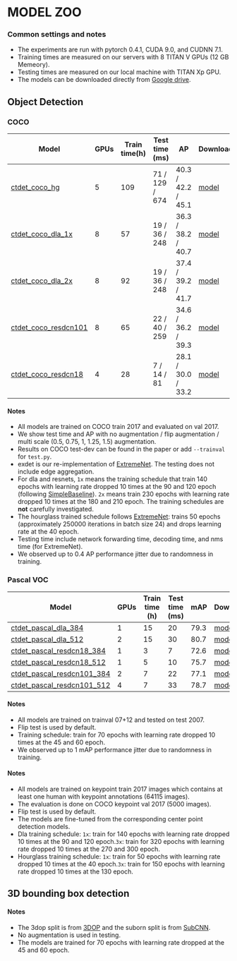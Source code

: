 # MODEL ZOO

### Common settings and notes

- The experiments are run with pytorch 0.4.1, CUDA 9.0, and CUDNN 7.1.
- Training times are measured on our servers with 8 TITAN V GPUs (12 GB Memeory).
- Testing times are measured on our local machine with TITAN Xp GPU. 
- The models can be downloaded directly from [Google drive](https://drive.google.com/open?id=1px-Xg7jXSC79QqgsD1AAGJQkuf5m0zh_).

## Object Detection


### COCO

| Model                    | GPUs |Train time(h)| Test time (ms) |   AP               |  Download | 
|--------------------------|------|-------------|----------------|--------------------|-----------|
|[ctdet\_coco\_hg](../experiments/ctdet_coco_hg.sh)       |   5  |109          | 71 / 129 / 674 | 40.3 / 42.2 / 45.1 | [model](https://drive.google.com/open?id=1cNyDmyorOduMRsgXoUnuyUiF6tZNFxaG) |
|[ctdet\_coco\_dla\_1x](../experiments/ctdet_coco_dla_1x.sh)  |   8  | 57          |  19 / 36 / 248 | 36.3 / 38.2 / 40.7 | [model](https://drive.google.com/open?id=1r89_KNXyDyvUp8NggduG9uKQTMU2DsK_) |
|[ctdet\_coco\_dla\_2x](../experiments/ctdet_coco_dla_2x.sh)  |   8  | 92          |  19 / 36 / 248 | 37.4 / 39.2 / 41.7 | [model](https://drive.google.com/open?id=1pl_-ael8wERdUREEnaIfqOV_VF2bEVRT) |
|[ctdet\_coco\_resdcn101](../experiments/ctdet_coco_resdcn101.sh)|   8  | 65          |  22 / 40 / 259 | 34.6 / 36.2 / 39.3 | [model](https://drive.google.com/open?id=1bTJCbAc1szA9lWU-fvVw52lqR3U2TTry) |
|[ctdet\_coco\_resdcn18](../experiments/ctdet_coco_resdcn18.sh) |   4  | 28          |  7 / 14 / 81   | 28.1 / 30.0 / 33.2 | [model](https://drive.google.com/open?id=1b-_sjq1Pe_dVxt5SeFmoadMfiPTPZqpz) |


#### Notes

- All models are trained on COCO train 2017 and evaluated on val 2017. 
- We show test time and AP with no augmentation / flip augmentation / multi scale (0.5, 0.75, 1, 1.25, 1.5) augmentation. 
- Results on COCO test-dev can be found in the paper or add `--trainval` for `test.py`. 
- exdet is our re-implementation of [ExtremeNet](https://github.com/xingyizhou/ExtremeNet). The testing does not include edge aggregation.
- For dla and resnets, `1x` means the training schedule that train 140 epochs with learning rate dropped 10 times at the 90 and 120 epoch (following [SimpleBaseline](https://github.com/Microsoft/human-pose-estimation.pytorch)). `2x` means train 230 epochs with learning rate dropped 10 times at the 180 and 210 epoch. The training schedules are **not** carefully investigated.
- The hourglass trained schedule follows [ExtremeNet](https://github.com/xingyizhou/ExtremeNet): trains 50 epochs (approximately 250000 iterations in batch size 24) and drops learning rate at the 40 epoch.
- Testing time include network forwarding time, decoding time, and nms time (for ExtremeNet).
- We observed up to 0.4 AP performance jitter due to randomness in training. 

### Pascal VOC

| Model                           |GPUs| Train time (h)| Test time (ms) | mAP  | Download  |
|---------------------------------|----|---------------|----------------|------|-----------|
|[ctdet\_pascal\_dla\_384](../experiments/ctdet_pascal_dla_384.sh)      | 1  |15             | 20             | 79.3 | [model](https://drive.google.com/open?id=1IC3FZkxAQHm2rxoIGmS4YluYpZxwYkJf) |
|[ctdet\_pascal\_dla\_512](../experiments/ctdet_pascal_dla_512.sh)      | 2  |15             | 30             | 80.7 | [model](https://drive.google.com/open?id=1jIfK9EyqzNcupxGsp3YRnEiewrIG4_Ma) |
|[ctdet\_pascal\_resdcn18\_384](../experiments/ctdet_pascal_resdcn18_384.sh) | 1  |3              | 7              | 72.6 | [model](https://drive.google.com/open?id=1Kq27D1uoPZK42j2alDWmCGyqRU2ob1BX) |
|[ctdet\_pascal\_resdcn18\_512](../experiments/ctdet_pascal_resdcn18_512.sh) | 1  |5              | 10             | 75.7 | [model](https://drive.google.com/open?id=1MRUJTTJ4-ZDN0Y-zQOqQBqjrQMcXFzet) |
|[ctdet\_pascal\_resdcn101\_384](../experiments/ctdet_pascal_resdcn101_384.sh)| 2  |7              | 22             | 77.1 | [model](https://drive.google.com/open?id=11YXE04zILuXA5-kaYQEEg0ljNKBe6GPO) |
|[ctdet\_pascal\_resdcn101\_512](../experiments/ctdet_pascal_resdcn101_512.sh)| 4  |7              | 33             | 78.7 | [model](https://drive.google.com/open?id=1xhEf-a_y2Di6YdyPpCIj0-kVFjQvDf9N) |

#### Notes
- All models are trained on trainval 07+12 and tested on test 2007.
- Flip test is used by default.
- Training schedule: train for 70 epochs with learning rate dropped 10 times at the 45 and 60 epoch.
- We observed up to 1 mAP performance jitter due to randomness in training.


#### Notes
- All models are trained on keypoint train 2017 images which contains at least one human with keypoint annotations (64115 images).
- The evaluation is done on COCO keypoint val 2017 (5000 images).
- Flip test is used by default.
- The models are fine-tuned from the corresponding center point detection models.
- Dla training schedule: `1x`: train for 140 epochs with learning rate dropped 10 times at the 90 and 120 epoch.`3x`: train for 320 epochs with learning rate dropped 10 times at the 270 and 300 epoch.
- Hourglass training schedule: `1x`: train for 50 epochs with learning rate dropped 10 times at the 40 epoch.`3x`: train for 150 epochs with learning rate dropped 10 times at the 130 epoch.

## 3D bounding box detection

#### Notes
- The 3dop split is from [3DOP](https://papers.nips.cc/paper/5644-3d-object-proposals-for-accurate-object-class-detection) and the suborn split is from [SubCNN](https://github.com/tanshen/SubCNN).
- No augmentation is used in testing.
- The models are trained for 70 epochs with learning rate dropped at the 45 and 60 epoch.
